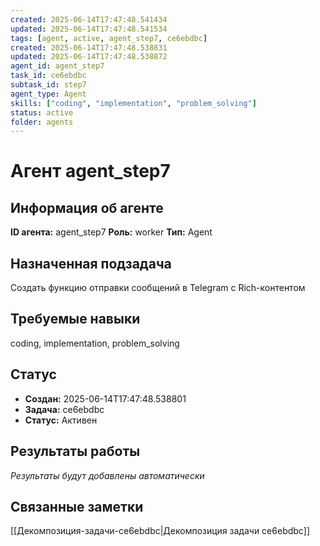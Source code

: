 ```yaml
---
created: 2025-06-14T17:47:48.541434
updated: 2025-06-14T17:47:48.541534
tags: [agent, active, agent_step7, ce6ebdbc]
created: 2025-06-14T17:47:48.538831
updated: 2025-06-14T17:47:48.538872
agent_id: agent_step7
task_id: ce6ebdbc
subtask_id: step7
agent_type: Agent
skills: ["coding", "implementation", "problem_solving"]
status: active
folder: agents
---
```


# Агент agent_step7

## Информация об агенте

**ID агента:** agent_step7
**Роль:** worker
**Тип:** Agent

## Назначенная подзадача
Создать функцию отправки сообщений в Telegram с Rich-контентом

## Требуемые навыки
coding, implementation, problem_solving

## Статус
- **Создан:** 2025-06-14T17:47:48.538801
- **Задача:** ce6ebdbc
- **Статус:** Активен

## Результаты работы
*Результаты будут добавлены автоматически*

## Связанные заметки

[[Декомпозиция-задачи-ce6ebdbc|Декомпозиция задачи ce6ebdbc]]